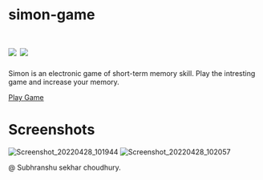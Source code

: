 # simon-game
# <img src="https://img.shields.io/badge/Status%3A-Complete-green"> <img src="https://img.shields.io/badge/Responsive%3A-Yes-yellow">
Simon is an electronic game of short-term memory skill. Play the intresting game and increase your memory.

[Play Game]('https://subhranshuchoudhury.github.io/simon-game')

# Screenshots

![Screenshot_20220428_101944](https://user-images.githubusercontent.com/63858190/165680068-a46436f4-c30d-4e8e-b59e-505b34284ddf.png)
![Screenshot_20220428_102057](https://user-images.githubusercontent.com/63858190/165680073-fe3c6fe5-0a71-4d18-b33a-e846f44eed38.png)

@ Subhranshu sekhar choudhury.


